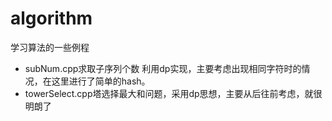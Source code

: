 algorithm
=========
学习算法的一些例程

- subNum.cpp求取子序列个数
利用dp实现，主要考虑出现相同字符时的情况，在这里进行了简单的hash。
- towerSelect.cpp塔选择最大和问题，采用dp思想，主要从后往前考虑，就很明朗了
